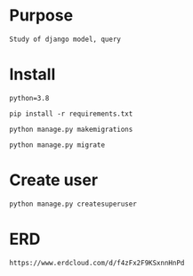 # Purpose
`Study of django model, query`

# Install
`python=3.8`

`pip install -r requirements.txt`

`python manage.py makemigrations`

`python manage.py migrate`

# Create user
`python manage.py createsuperuser`


# ERD
`https://www.erdcloud.com/d/f4zFx2F9KSxnnHnPd`